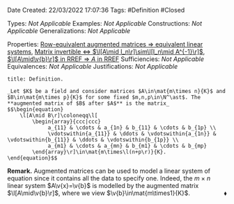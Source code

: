 <div class="topSpace"></div>

Date Created: 22/03/2022 17:07:36
Tags: #Definition #Closed 

Types: _Not Applicable_
Examples: _Not Applicable_
Constructions: _Not Applicable_
Generalizations: _Not Applicable_

Properties: [Row-equivalent augmented matrices $\Rightarrow$ equivalent linear systems](Row-equivalent%20augmented%20matrices%20implies%20equivalent%20linear%20systems.md), [Matrix invertible $\Leftrightarrow$ $\l[A\mid I_n\r]\sim\l[I_n\mid A^{-1}\r]$](Matrix%20invertible%20iff%20augmented%20matrix%20reducible%20to%20identity.md), [$\l[A\mid\v{b}\r]$ in RREF $\Rightarrow$ $A$ in RREF](Matrix%20in%20RREF%20if%20augmented%20with%20tuple%20is%20in%20RREF.md)
Sufficiencies: _Not Applicable_
Equivalences: _Not Applicable_
Justifications: _Not Applicable_

``` ad-Definition
title: Definition.

_Let $K$ be a field and consider matrices $A\in\mat{m\times n}{K}$ and $B\in\mat{m\times p}{K}$ for some fixed $m,n,p\in\N^\ast$. The **augmented matrix of $B$ after $A$** is the matrix_
$$\begin{equation}
    \l[A\mid B\r]\coloneqq\l[
        \begin{array}{ccc|ccc}
             a_{11} & \cdots & a_{1n} & b_{11} & \cdots & b_{1p} \\
             \vdotswithin{a_{11}} & \ddots & \vdotswithin{a_{1n}} & \vdotswithin{b_{11}} & \ddots & \vdotswithin{b_{1p}} \\
             a_{m1} & \cdots & a_{mn} & b_{m1} & \cdots & b_{mp}
        \end{array}\r]\in\mat{m\times\l(n+p\r)}{K}.
\end{equation}$$

```

**Remark.** Augmented matrices can be used to model a linear system of equation since it contains all the data to specify one. Indeed, the $m\times n$ linear system $A\v{x}=\v{b}$ is modelled by the augmented matrix $\l[A\mid\v{b}\r]$, where we view $\v{b}\in\mat{m\times1}{K}$.<span style="float:right;">$\blacklozenge$</span>
